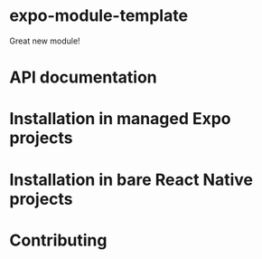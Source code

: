 # expo-module-template

Great new module!

# API documentation

# Installation in managed Expo projects

# Installation in bare React Native projects

# Contributing
